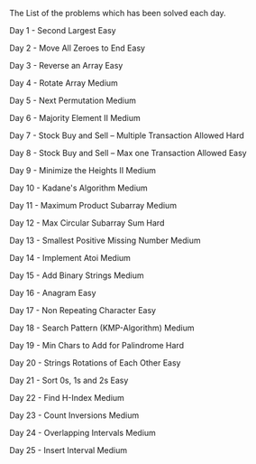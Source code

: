 The List of the problems which has been solved each day.


Day 1 - Second Largest
Easy

Day 2 - Move All Zeroes to End
Easy

Day 3 - Reverse an Array
Easy

Day 4 - Rotate Array
Medium

Day 5 - Next Permutation
Medium

Day 6 - Majority Element II
Medium

Day 7 - Stock Buy and Sell – Multiple Transaction Allowed
Hard

Day 8 - Stock Buy and Sell – Max one Transaction Allowed
Easy

Day 9 - Minimize the Heights II
Medium

Day 10 - Kadane's Algorithm
Medium

Day 11 - Maximum Product Subarray
Medium

Day 12 - Max Circular Subarray Sum
Hard

Day 13 - Smallest Positive Missing Number
Medium

Day 14 - Implement Atoi
Medium

Day 15 - Add Binary Strings
Medium

Day 16 - Anagram
Easy

Day 17 - Non Repeating Character
Easy

Day 18 - Search Pattern (KMP-Algorithm)
Medium

Day 19 - Min Chars to Add for Palindrome
Hard

Day 20 - Strings Rotations of Each Other
Easy

Day 21 - Sort 0s, 1s and 2s
Easy

Day 22 - Find H-Index
Medium

Day 23 - Count Inversions
Medium

Day 24 - Overlapping Intervals
Medium

Day 25 - Insert Interval
Medium
